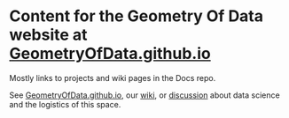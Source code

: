 # Content for the Geometry Of Data website at [GeometryOfData.github.io](GeometryOfData.github.io)

Mostly links to projects and wiki pages in the Docs repo. 

See [GeometryOfData.github.io](GeometryOfData.github.io), our [wiki](https://github.com/GeometryOfData/docs/wiki), or [discussion](https://github.com/GeometryOfData/docs/issues) about data science and the logistics of this space. 


